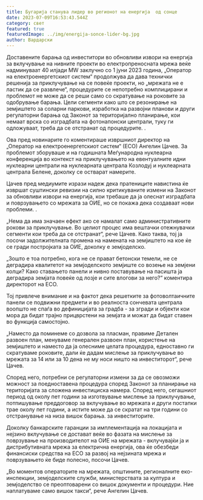 ```yaml
---
title: Бугарија станува лидер во регионот на енергија  од сонце
date: 2023-07-09T16:53:43.544Z
category: свет
featured: true
featuredImage: ../img/energija-sonce-lider-bg.jpg
author: Вардарски
---
```

Доставените барања од инвеститори во обновливи извори на енергија за вклучување на нивните проекти во електропреносната мрежа веќе надминуваат 40 илјади MW заклучно со 1 јуни 2023 година, „Оператор на електроенергетскиот систем“ продолжува да дава технички решенија за приклучување на се повеќе проекти, но „мрежата не е ластик да се развлече“, процедурите се непотребно комплицирани и проблемот не може да се реши само со скратување на роковите за одобрување барања. Цели сегменти како што се резонирање на земјиштето за соларни паркови, изработка на развојни планови и други регулаторни барања од Законот за територијално планирање, кои немаат врска со изградбата на фотонапонски централи, туку ги одложуваат, треба да се отстранат од процедурите. .

Ова пред новинарите го коментираше извршниот директор на „Оператор на електроенергетскиот систем“ (ЕСО) Ангелин Цачев. За проблемот зборуваше и на годишната Меѓународна нуклеарна конференција во контекст на приклучувањето на евентуалните идни нуклеарни централи на нуклеарната централа Козлодуј и нуклеарната централа Белене, доколку се остварат намерите.

Цачев пред медиумите изрази надеж дека пратениците навистина ќе извршат суштински ревизии на силно критикуваните измени на Законот за обновливи извори на енергија, кои требаше да ја олеснат изградбата и поврзувањето со мрежата за ОИЕ, но се покажа дека создаваат нови проблеми. .

„Нема да има значаен ефект ако се намалат само административните рокови за приклучување. Во целиот процес има вештачки отежнувачки сегменти кои треба да се отстранат“, рече Цачев. Како таква, тој ја посочи задолжителната промена на намената на земјиштето на кое ќе се гради постројката за ОИЕ, доколку е земјоделско.

„Зошто е тоа потребно, кога не се прават бетонски темели, не се деградира квалитетот на земјоделското земјиште со возење на земјени колци? Како ставањето панели и нивно поставување на пасишта ја деградира земјата повеќе од лозје и сите влогови за него?“ коментира директорот на ЕСО.

Тој привлече внимание и на фактот дека решетките за фотоволтаичните панели се подвижни предмети и во реалноста сончевата централа воопшто не спаѓа во дефиницијата за градба - за згради и објекти кои мора да бидат трајно прицврстени на земјата и можат да бидат ставен во функција самостојно.

„Наместо да поминеме со дозвола за пласман, правиме Детален развоен план, менуваме генерален развоен план, користење на земјиштето и наместо да ја олесниме целата процедура, едноставно ги скратуваме роковите, дали ќе дадам мислење за приклучување во мрежата за 14 или за 10 дена не му носи ништо на инвеститорот“, рече Цачев.

Според него, потребни се регулаторни измени за да се овозможи можност за поедноставена процедура според Законот за планирање на територијата за сложена инвестициска намера. Според него, сегашниот период од околу пет години за изготвување мислење за приклучување, потпишување преддоговор за вклучување во мрежата и други постапки трае околу пет години, а истите може да се скратат на три години со отстранување на низа вишок барања. за инвеститорите.

Доколку банкарските гаранции за имплементација на локацијата и нејзино вклучување се достават веќе во фазата на мислење за поврзување на производителот на ОИЕ на мрежата - вклучувајќи ја и дистрибутивната мрежа за електрична енергија, ова ќе обезбеди финансиски средства на ЕСО за развој на нејзината мрежа и поврзувањето ќе биде полесно, посочи Цачев.

„Во моментов операторите на мрежата, општините, регионалните еко-инспекции, земјоделските служби, министерствата за култура и земјоделство се преоптоварени со вишок документи и процедури. Ние наплатуваме само вишок такси“, рече Ангелин Цачев.